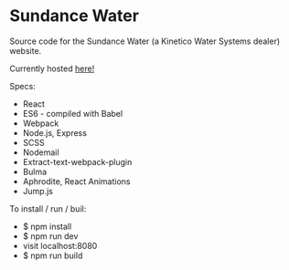 # Sundance Water

Source code for the Sundance Water (a Kinetico Water Systems dealer) website.

Currently hosted [here!](https://radiant-peak-74765.herokuapp.com)

Specs:
  * React
  * ES6 - compiled with Babel   
  * Webpack
  * Node.js, Express
  * SCSS
  * Nodemail
  * Extract-text-webpack-plugin
  * Bulma
  * Aphrodite, React Animations
  * Jump.js

To install / run / buil:
  * $ npm install
  * $ npm run dev
  * visit localhost:8080
  * $ npm run build
